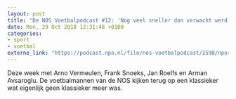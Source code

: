 ```yaml
---
layout: post
title: "De NOS Voetbalpodcast #12: 'Nog veel sneller dan verwacht werd het een hele makkelijke middag voor Ajax'"
date: Mon, 29 Oct 2018 12:31:48 +0100
categories: 
- sport 
- voetbal 
externe_link: "https://podcast.npo.nl/file/nos-voetbalpodcast/2598/nporadio1_nos-voetbalpodcast_20181029_de-nos-voetbalpodcast-12.mp3"
---
```


Deze week met Arno Vermeulen, Frank Snoeks, Jan Roelfs en Arman Avsaroglu. De voetbalmannen van de NOS kijken terug op een klassieker wat eigenlijk geen klassieker meer was.
